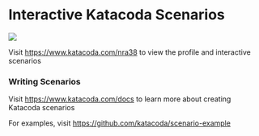 # Interactive Katacoda Scenarios

[![](http://shields.katacoda.com/katacoda/nra38/count.svg)](https://www.katacoda.com/nra38 "Get your profile on Katacoda.com")

Visit https://www.katacoda.com/nra38 to view the profile and interactive scenarios

### Writing Scenarios
Visit https://www.katacoda.com/docs to learn more about creating Katacoda scenarios

For examples, visit https://github.com/katacoda/scenario-example
